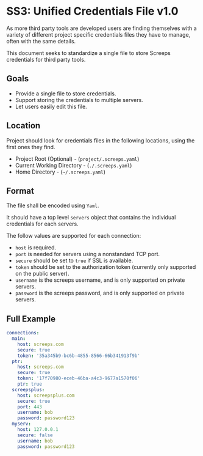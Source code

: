 # SS3: Unified Credentials File v1.0

As more third party tools are developed users are finding themselves with a variety of different project specific credentials files they have to manage, often with the same details.

This document seeks to standardize a single file to store Screeps credentials for third party tools.


## Goals

* Provide a single file to store credentials.
* Support storing the credentials to multiple servers.
* Let users easily edit this file.


## Location

Project should look for credentials files in the following locations, using the first ones they find.

* Project Root (Optional) - (`project/.screeps.yaml`)
* Current Working Directory - (`./.screeps.yaml`)
* Home Directory - (`~/.screeps.yaml`)


## Format

The file shall be encoded using `Yaml`.

It should have a top level `servers` object that contains the individual credentials for each servers.

The follow values are supported for each connection:

* `host` is required.
* `port` is needed for servers using a nonstandard TCP port.
* `secure` should be set to `true` if SSL is available.
* `token` should be set to the authorization token (currently only supported on the public server).
* `username` is the screeps username, and is only supported on private servers.
* `password` is the screeps password, and is only supported on private servers.


## Full Example

```yaml
connections:
  main:
    host: screeps.com
    secure: true
    token: '35a345b9-bc6b-4855-8566-66b341913f9b'
  ptr:
    host: screeps.com
    secure: true
    token: '17f70980-eceb-46ba-a4c3-9677a1570f06'
    ptr: true
  screepsplus:
    host: screepsplus.com
    secure: true
    port: 443
    username: bob
    password: password123
  myserv:
    host: 127.0.0.1
    secure: false
    username: bob
    password: password123
```
